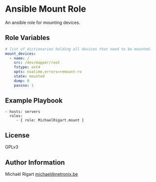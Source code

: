 Ansible Mount Role
==================

An ansible role for mounting devices.

Role Variables
--------------

```yaml
# list of dictionaries holding all devices that need to be mounted.
mount_devices:
  - name: /
    src: /dev/mapper/root
    fstype: ext4
    opts: noatime,errors=remount-ro
    state: mounted
    dump: 0
    passno: 1
```

Example Playbook
----------------

    - hosts: servers
      roles:
         - { role: MichaelRigart.mount }

License
-------

GPLv3

Author Information
------------------

Michaël Rigart <michael@netronix.be>